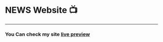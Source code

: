 # NEWS Website :tv:

---

### You Can check my site [live preview](https://faiezwaseem.github.io/news_website/)
